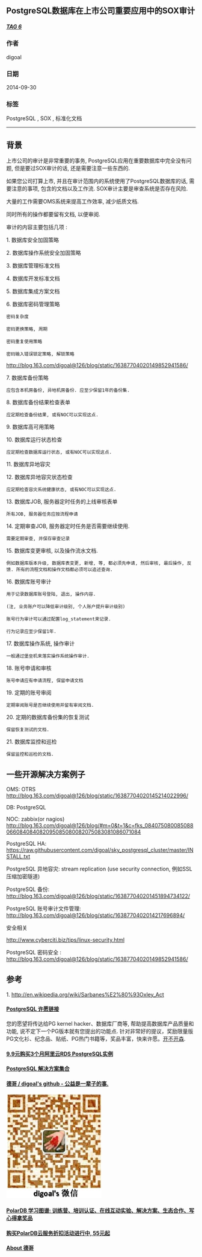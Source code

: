 ## PostgreSQL数据库在上市公司重要应用中的SOX审计   
##### [TAG 6](../class/6.md)
     
### 作者     
digoal      
        
### 日期      
2014-09-30                                
      
### 标签                                                                                                                      
PostgreSQL , SOX , 标准化文档     
    
----      
    
## 背景    
上市公司的审计是非常重要的事务, PostgreSQL应用在重要数据库中完全没有问题, 但是要过SOX审计的话, 还是需要注意一些东西的.  
  
如果您公司打算上市, 并且在审计范围内的系统使用了PostgreSQL数据库的话, 需要注意的事项, 包含的文档以及工作流. SOX审计主要是审查系统是否存在风险.  
  
大量的工作需要OMS系统来提高工作效率, 减少纸质文档.  
  
同时所有的操作都要留有文档, 以便审阅.  
  
审计的内容主要包括几项 :   
  
1\. 数据库安全加固策略  
  
2\. 数据库操作系统安全加固策略  
  
3\. 数据库管理标准文档  
  
4\. 数据库开发标准文档  
  
5\. 数据库集成方案文档  
  
6\. 数据库密码管理策略  
  
    密码复杂度  
  
    密码更换策略, 周期  
  
    密码重复使用策略  
  
    密码输入错误锁定策略, 解锁策略  
  
http://blog.163.com/digoal@126/blog/static/16387704020149852941586/  
  
7\. 数据库备份策略  
  
    应包含本机房备份, 异地机房备份. 应至少保留1年的备份集.  
  
8\. 数据库备份结果检查表单  
  
    应定期检查备份结果, 或有NOC可以实现这点.  
  
9\. 数据库高可用策略  
  
10\. 数据库运行状态检查  
  
    应定期检查数据库运行状态, 或有NOC可以实现这点.  
  
11\. 数据库异地容灾  
  
12\. 数据库异地容灾状态检查  
  
    应定期检查容灾系统健康状态, 或有NOC可以实现这点.  
  
13\. 数据库JOB, 服务器定时任务的上线审核表单  
  
    所有JOB, 服务器任务应按流程申请  
  
14\. 定期审查JOB, 服务器定时任务是否需要继续使用.  
  
    需要定期审查, 并保存审查记录  
  
15\. 数据库变更审核, 以及操作流水文档.  
  
    例如数据库版本升级, 数据库表变更, 新增, 等, 都必须先申请, 然后审核, 最后操作, 反馈. 所有的流程文档和操作文档都必须可以追述查询.  
  
16\. 数据库账号审计  
  
    用于记录数据库账号登陆, 退出, 操作内容.  
  
    (注, 业务账户可以降低审计级别, 个人账户提升审计级别)  
  
    账号行为审计可以通过配置log_statement来记录.  
  
    行为记录应至少保留1年.  
  
17\. 数据库操作系统, 操作审计  
  
    一般通过堡垒机来落实操作系统操作审计.  
  
18\. 账号申请和审核  
  
    账号申请应有申请流程, 保留申请文档  
  
19\. 定期的账号审阅  
  
    定期审阅账号是否继续使用并留有审阅文档.  
  
20\. 定期的数据库备份集的恢复测试  
  
    保留恢复测试的文档.  
  
21\. 数据库监控和巡检  
  
    保留监控和巡检的文档.  
  
## 一些开源解决方案例子
  
OMS: OTRS  http://blog.163.com/digoal@126/blog/static/16387704020145214022996/  
  
DB: PostgreSQL  
  
NOC: zabbix(or nagios)   http://blog.163.com/digoal@126/blog/#m=0&t=1&c=fks_084075080085088066084084082095085080082075083081086071084  
  
PostgreSQL HA: https://raw.githubusercontent.com/digoal/sky_postgresql_cluster/master/INSTALL.txt  
  
PostgreSQL 异地容灾: stream replication (use security connection, 例如SSL压缩加密隧道)  
  
PostgreSQL 备份: http://blog.163.com/digoal@126/blog/static/163877040201451894734122/  
  
PostgreSQL 账号审计文件管理: http://blog.163.com/digoal@126/blog/static/1638770402014217696894/  
  
安全相关  
  
http://www.cyberciti.biz/tips/linux-security.html  
  
PostgreSQL 密码安全 :  http://blog.163.com/digoal@126/blog/static/16387704020149852941586/  
  
## 参考  
1\. http://en.wikipedia.org/wiki/Sarbanes%E2%80%93Oxley_Act  
  
                                                          
                                                                  
                        
  
  
  
  
  
  
  
  
  
  
  
  
  
  
  
  
  
  
  
  
  
  
  
  
  
  
  
  
  
  
  
  
  
  
  
  
  
  
  
  
  
  
  
  
  
  
  
  
  
  
  
  
  
  
  
  
  
  
  
  
  
  
  
  
  
  
  
  
  
  
  
  
  
#### [PostgreSQL 许愿链接](https://github.com/digoal/blog/issues/76 "269ac3d1c492e938c0191101c7238216")
您的愿望将传达给PG kernel hacker、数据库厂商等, 帮助提高数据库产品质量和功能, 说不定下一个PG版本就有您提出的功能点. 针对非常好的提议，奖励限量版PG文化衫、纪念品、贴纸、PG热门书籍等，奖品丰富，快来许愿。[开不开森](https://github.com/digoal/blog/issues/76 "269ac3d1c492e938c0191101c7238216").  
  
  
#### [9.9元购买3个月阿里云RDS PostgreSQL实例](https://www.aliyun.com/database/postgresqlactivity "57258f76c37864c6e6d23383d05714ea")
  
  
#### [PostgreSQL 解决方案集合](https://yq.aliyun.com/topic/118 "40cff096e9ed7122c512b35d8561d9c8")
  
  
#### [德哥 / digoal's github - 公益是一辈子的事.](https://github.com/digoal/blog/blob/master/README.md "22709685feb7cab07d30f30387f0a9ae")
  
  
![digoal's wechat](../pic/digoal_weixin.jpg "f7ad92eeba24523fd47a6e1a0e691b59")
  
  
#### [PolarDB 学习图谱: 训练营、培训认证、在线互动实验、解决方案、生态合作、写心得拿奖品](https://www.aliyun.com/database/openpolardb/activity "8642f60e04ed0c814bf9cb9677976bd4")
  
  
#### [购买PolarDB云服务折扣活动进行中, 55元起](https://www.aliyun.com/activity/new/polardb-yunparter?userCode=bsb3t4al "e0495c413bedacabb75ff1e880be465a")
  
  
#### [About 德哥](https://github.com/digoal/blog/blob/master/me/readme.md "a37735981e7704886ffd590565582dd0")
  
